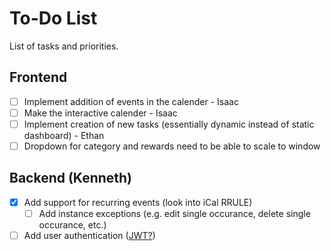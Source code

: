 # To-Do List

List of tasks and priorities.

## Frontend

- [ ] Implement addition of events in the calender - Isaac
- [ ] Make the interactive calender - Isaac
- [ ] Implement creation of new tasks (essentially dynamic instead of static dashboard) - Ethan
- [ ] Dropdown for category and rewards need to be able to scale to window

## Backend (Kenneth)
 
- [x] Add support for recurring events (look into iCal RRULE)
  - [ ] Add instance exceptions (e.g. edit single occurance, delete single occurance, etc.)

- [ ] Add user authentication ([JWT?](https://www.geeksforgeeks.org/python/using-jwt-for-user-authentication-in-flask/))